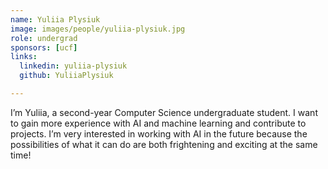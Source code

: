 ```yaml
---
name: Yuliia Plysiuk
image: images/people/yuliia-plysiuk.jpg
role: undergrad
sponsors: [ucf]
links:
  linkedin: yuliia-plysiuk
  github: YuliiaPlysiuk

---
```


I’m Yuliia, a second-year Computer Science undergraduate student. I want to gain more experience with AI and machine learning and contribute to projects. I’m very interested in working with AI in the future because the possibilities of what it can do are both frightening and exciting at the same time!